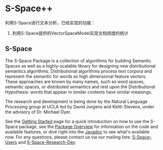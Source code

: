 S-Space++
==============================
利用S-Space进行文本分析，已经实现的功能：

1. 利用S-Space提供的VectorSpaceModel实现文档频度的统计





S-Space
--------------------------------
The S-Space Package is a collection of algorithms for building Semantic Spaces
as well as a highly-scalable library for designing new distributional semantics
algorithms. Distributional algorithms process text corpora and represent the
semantic for words as high dimensional feature vectors. These approaches are
known by many names, such as word spaces, semantic spaces, or distributed
semantics and rest upon the Distributional Hypothesis: words that appear in
similar contexts have similar meanings.

The research and development is being done by the Natural Language Processing
group at UCLA led by David Jurgens and Keith Stevens, under the advisory of Dr.
Michael Dyer.

See the [Getting Started](../../wiki/GettingStarted) page for
a quick introduction on how to use the S-Space package, see the [Package
Overview](../../wiki/PackageLayout) for information on the
code and available features, or dive right into the
[Javadoc](http://fozziethebeat.github.com/S-Space/apidocs/) to see what's
available now.  For any questions, please contact us via our mailing lists:
[S-Space-Users][1] and [S-Space-Research-Dev][2].

  [1]:mailto:s-space-users@googlegroups.com
  [2]:mailto:s-space-research-dev@googlegroups.com
